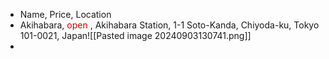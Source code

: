 - Name, Price, Location 
- Akihabara, <span style="color:rgb(192, 0, 0)">open</span> , Akihabara Station, 1-1 Soto-Kanda, Chiyoda-ku, Tokyo 101-0021, Japan![[Pasted image 20240903130741.png]]
- 